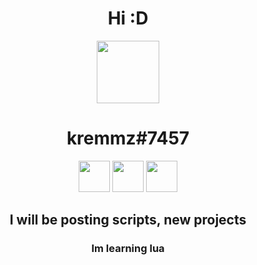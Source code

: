 
<h1 align = "center">
  Hi :D
</h1>
<p align = "center">
  <img src="https://media.discordapp.net/attachments/861803357148938290/892120010133237780/image2.gif" width="100">
</p>
<h1 align = "center">kremmz#7457</h1>
<p align = "center">
  <img src="https://upload.wikimedia.org/wikipedia/commons/thumb/c/cf/Lua-Logo.svg/1200px-Lua-Logo.svg.png" width = "50"></img>
  <img src="https://upload.wikimedia.org/wikipedia/commons/thumb/6/61/HTML5_logo_and_wordmark.svg/512px-HTML5_logo_and_wordmark.svg.png" width = "50"></img>
  <img src="https://upload.wikimedia.org/wikipedia/commons/6/6a/JavaScript-logo.png" width = "50"></img>
</p>
<h2 align = "center">I will be posting scripts, new projects</h1>
<h3 align = "center">Im learning lua 
